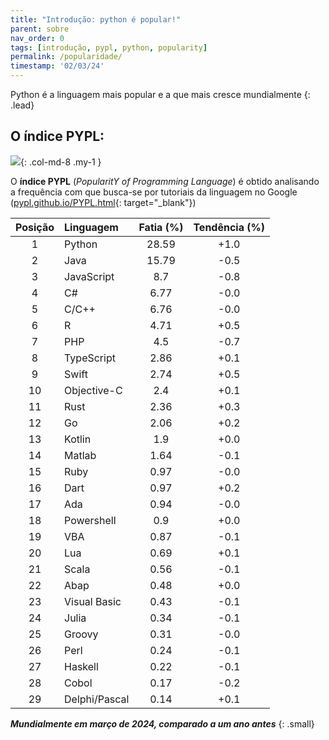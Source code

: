 ```yaml
---
title: "Introdução: python é popular!"
parent: sobre
nav_order: 0
tags: [introdução, pypl, python, popularity]
permalink: /popularidade/
timestamp: '02/03/24'
---
```


Python é a linguagem mais popular e a que mais cresce mundialmente
{: .lead}

## O índice PYPL:

![]({{site.baseurl}}/assets/images/pypl.png){: .col-md-8 .my-1 }

O **índice PYPL** (*PopularitY of Programming Language*) é obtido analisando a frequência com que busca-se por tutoriais da linguagem no Google ([pypl.github.io/PYPL.html](http://pypl.github.io/PYPL.html){: target="\_blank"})

| Posição	| Linguagem |	Fatia (%)	| Tendência (%) |
|:-------:|:--------- |:-----:|:---------:|
| 1 | Python |          28.59  | +1.0  |
| 2 | Java |          15.79  | -0.5  |
| 3 | JavaScript |          8.7  | -0.8  |
| 4 | C# |          6.77  | -0.0  |
| 5 | C/C++ |          6.76  | -0.0  |
| 6 | R |          4.71  | +0.5  |
| 7 | PHP |          4.5  | -0.7  |
| 8 | TypeScript |          2.86  | +0.1  |
| 9 | Swift |          2.74  | +0.5  |
| 10 | Objective-C |          2.4  | +0.1  |
| 11 | Rust |          2.36  | +0.3  |
| 12 | Go |          2.06  | +0.2  |
| 13 | Kotlin |          1.9  | +0.0  |
| 14 | Matlab |          1.64  | -0.1  |
| 15 | Ruby |          0.97  | -0.0  |
| 16 | Dart |          0.97  | +0.2  |
| 17 | Ada |          0.94  | -0.0  |
| 18 | Powershell |          0.9  | +0.0  |
| 19 | VBA |          0.87  | -0.1  |
| 20 | Lua |          0.69  | +0.1  |
| 21 | Scala |          0.56  | -0.1  |
| 22 | Abap |          0.48  | +0.0  |
| 23 | Visual Basic |          0.43  | -0.1  |
| 24 | Julia |          0.34  | -0.1  |
| 25 | Groovy |          0.31  | -0.0  |
| 26 | Perl |          0.24  | -0.1  |
| 27 | Haskell |          0.22  | -0.1  |
| 28 | Cobol |          0.17  | -0.2  |
| 29 | Delphi/Pascal |          0.14  | +0.1  |

***Mundialmente em março de 2024, comparado a um ano antes***
{: .small}
